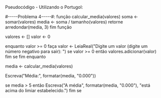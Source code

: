 Pseudocódigo - Utilizando o Portugol:

#-----Problema 4-----#:
função calcular_media(valores)
    soma <- somar(valores)
    media <- soma / tamanho(valores)
    retorne arredondar(media, 3)
fim função

valores <- []
valor <- 0

enquanto valor >= 0 faça
    valor <- LeiaReal("Digite um valor (digite um número negativo para sair): ")
    se valor >= 0 então
        valores.adicionar(valor)
    fim se
fim enquanto

media <- calcular_media(valores)

Escreva("Média:", formatar(media, "0.000"))

se media > 5 então
    Escreva("A média", formatar(media, "0.000"), "está acima do limiar estabelecido.")
fim se
